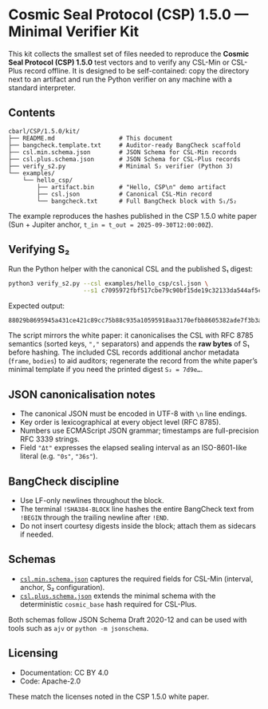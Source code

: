# Cosmic Seal Protocol (CSP) 1.5.0 — Minimal Verifier Kit

This kit collects the smallest set of files needed to reproduce the **Cosmic Seal Protocol (CSP) 1.5.0** test vectors and to verify any CSL-Min or CSL-Plus record offline.  It is designed to be self-contained: copy the directory next to an artifact and run the Python verifier on any machine with a standard interpreter.

## Contents

```
cbarl/CSP/1.5.0/kit/
├── README.md                  # This document
├── bangcheck.template.txt     # Auditor-ready BangCheck scaffold
├── csl.min.schema.json        # JSON Schema for CSL-Min records
├── csl.plus.schema.json       # JSON Schema for CSL-Plus records
├── verify_s2.py               # Minimal S₂ verifier (Python 3)
└── examples/
    └── hello_csp/
        ├── artifact.bin       # "Hello, CSP\n" demo artifact
        ├── csl.json           # Canonical CSL-Min record
        └── bangcheck.txt      # Full BangCheck block with S₁/S₂
```

The example reproduces the hashes published in the CSP 1.5.0 white paper (Sun + Jupiter anchor, `t_in = t_out = 2025-09-30T12:00:00Z`).

## Verifying S₂

Run the Python helper with the canonical CSL and the published S₁ digest:

```bash
python3 verify_s2.py --csl examples/hello_csp/csl.json \
                     --s1 c7095972fbf517cbe79c90bf15de19c32133da544af5c3086c9df6e94b10b21c18e325726da0c5930df745724d4a971e
```

Expected output:

```
88029b8695945a431ce421c89cc75b88c935a10595918aa3170efbb8605382ade7f3b3a963195942f703f1e728474833
```

The script mirrors the white paper: it canonicalises the CSL with RFC 8785 semantics (sorted keys, `","` separators) and appends the **raw bytes** of S₁ before hashing.  The included CSL records additional anchor metadata (`frame`, `bodies`) to aid auditors; regenerate the record from the white paper’s minimal template if you need the printed digest `S₂ = 7d9e…`.

## JSON canonicalisation notes

* The canonical JSON must be encoded in UTF-8 with `\n` line endings.
* Key order is lexicographical at every object level (RFC 8785).
* Numbers use ECMAScript JSON grammar; timestamps are full-precision RFC 3339 strings.
* Field `"Δt"` expresses the elapsed sealing interval as an ISO-8601-like literal (e.g. `"0s"`, `"36s"`).

## BangCheck discipline

* Use LF-only newlines throughout the block.
* The terminal `!SHA384-BLOCK` line hashes the entire BangCheck text from `!BEGIN` through the trailing newline after `!END`.
* Do not insert courtesy digests inside the block; attach them as sidecars if needed.

## Schemas

* [`csl.min.schema.json`](csl.min.schema.json) captures the required fields for CSL-Min (interval, anchor, S₂ configuration).
* [`csl.plus.schema.json`](csl.plus.schema.json) extends the minimal schema with the deterministic `cosmic_base` hash required for CSL-Plus.

Both schemas follow JSON Schema Draft 2020-12 and can be used with tools such as `ajv` or `python -m jsonschema`.

## Licensing

* Documentation: CC BY 4.0
* Code: Apache-2.0

These match the licenses noted in the CSP 1.5.0 white paper.
